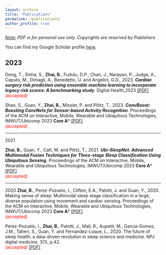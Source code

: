 ```yaml
---
layout: archive
title: "Publications"
permalink: /publications/
author_profile: true
---
```

_<u>Note:</u> PDF is for personal use only. Copyrights are reserved by Publishers_

You can find my Google Scholar profile [here](https://scholar.google.com/citations?user=mswJ-JUAAAAJ&hl=en).

2023
------
Dong, T., Sinha, S., **Zhai, B.**, Fudulu, D.P., Chan, J., Narayan, P., Judge, A., Caputo, M., Dimagli, A., Benedetto, U. and Angelini, G.D., 2023. ___Cardiac surgery risk prediction using ensemble machine learning to incorporate legacy risk scores: A benchmarking study___. Digital Health,2023 [[PDF]](https://journals.sagepub.com/doi/pdf/10.1177/20552076231187605)
<br/><span style="color:red">*(accepted)*</span>


Shao, S., Guan, Y., **Zhai, B.**, Missier, P. and Plötz, T., 2023. ___ConvBoost: Boosting ConvNets for Sensor-based Activity Recognition___. Proceedings of the ACM on Interactive, Mobile, Wearable and Ubiquitous Technologies, IMWUT/Ubicomp 2023 **Core A***  [[PDF]](https://dl.acm.org/doi/pdf/10.1145/3596234)
<br/><span style="color:red">*(accepted)*</span>

-------
2021

**Zhai, B.**, Guan, Y., Catt, M. and Plötz, T., 2021. ___Ubi-SleepNet: Advanced Multimodal Fusion Techniques for Three-stage Sleep Classification Using Ubiquitous Sensing___. Proceedings of the ACM on Interactive, Mobile, Wearable and Ubiquitous Technologies, IMWUT/Ubicomp 2023 **Core A*** [[PDF]](https://dl.acm.org/doi/pdf/10.1145/3494961?casa_token=PI_mw-mkqX0AAAAA:g6zloJFnzlxVdcEwNgUEVCBGadKSVnWrUybBE_8a9IfDbSSHslDNdHaDn6IoKGliX66BqBDjxLIB)
<br/><span style="color:red">*(accepted)*</span>

-------
2020
**Zhai, B.**, Perez-Pozuelo, I., Clifton, E.A., Palotti, J. and Guan, Y., 2020. Making sense of sleep: Multimodal sleep stage classification in a large, diverse population using movement and cardiac sensing. Proceedings of the ACM on Interactive, Mobile, Wearable and Ubiquitous Technologies, IMWUT/Ubicomp 2023 **Core A*** [[PDF]](https://www.researchgate.net/profile/Joao-Palotti/publication/342185485_Making_Sense_of_Sleep_Multimodal_Sleep_Stage_Classification_in_a_Large_Diverse_Population_Using_Movement_and_Cardiac_Sensing/links/5efdce40a6fdcc4ca444ac7c/Making-Sense-of-Sleep-Multimodal-Sleep-Stage-Classification-in-a-Large-Diverse-Population-Using-Movement-and-Cardiac-Sensing.pdf)
<br/><span style="color:red">*(accepted)*</span>

Perez-Pozuelo, I., **Zhai, B.**, Palotti, J., Mall, R., Aupetit, M., Garcia-Gomez, J.M., Taheri, S., Guan, Y. and Fernandez-Luque, L., 2020. The future of sleep health: a data-driven revolution in sleep science and medicine. NPJ digital medicine, 3(1), p.42.
<br/><span style="color:red">*(accepted)*</span> [[PDF]](https://www.nature.com/articles/s41746-020-0244-4)
